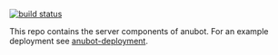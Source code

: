 
[![build status][ci-image]][ci-url]

This repo contains the server components of anubot. For an example deployment
see [anubot-deployment][anubot-deployment].

[ci-image]:     https://ci.anubot.io/api/v1/teams/main/pipelines/main/jobs/test-server/badge
[ci-url]:       https://ci.anubot.io/
[anubot-deployment]: https://github.com/jasonkeene/anubot-deployment
